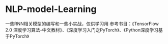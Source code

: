 # NLP-model-Learning

一些RNN相关模型的编写和一些小实战，仅供学习用
参考书目：《TensorFlow 2.0 深度学习算法-中文教材》、《深度学习入门之PyTorch》、《Python深度学习基于PyTorch》
